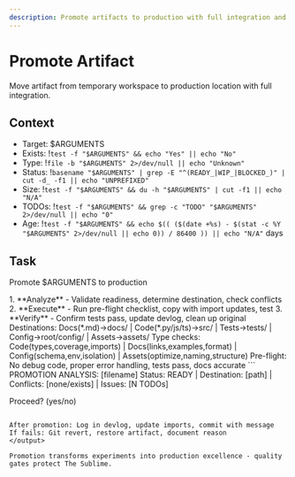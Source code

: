 ```yaml
---
description: Promote artifacts to production with full integration and verification
---
```


# Promote Artifact

Move artifact from temporary workspace to production location with full integration.

## Context
- Target: $ARGUMENTS
- Exists: !`test -f "$ARGUMENTS" && echo "Yes" || echo "No"`
- Type: !`file -b "$ARGUMENTS" 2>/dev/null || echo "Unknown"`
- Status: !`basename "$ARGUMENTS" | grep -E "^(READY_|WIP_|BLOCKED_)" | cut -d_ -f1 || echo "UNPREFIXED"`
- Size: !`test -f "$ARGUMENTS" && du -h "$ARGUMENTS" | cut -f1 || echo "N/A"`
- TODOs: !`test -f "$ARGUMENTS" && grep -c "TODO" "$ARGUMENTS" 2>/dev/null || echo "0"`
- Age: !`test -f "$ARGUMENTS" && echo $(( ($(date +%s) - $(stat -c %Y "$ARGUMENTS" 2>/dev/null || echo 0)) / 86400 )) || echo "N/A"` days

## Task

<task>Promote $ARGUMENTS to production</task>

<phases>
1. **Analyze** - Validate readiness, determine destination, check conflicts
2. **Execute** - Run pre-flight checklist, copy with import updates, test
3. **Verify** - Confirm tests pass, update devlog, clean up original
</phases>

<conditional>
Destinations: Docs(*.md)→docs/ | Code(*.py/js/ts)→src/ | Tests→tests/ | Config→root/config/ | Assets→assets/
Type checks: Code(types,coverage,imports) | Docs(links,examples,format) | Config(schema,env,isolation) | Assets(optimize,naming,structure)
Pre-flight: No debug code, proper error handling, tests pass, docs accurate
</conditional>


<output>
```
PROMOTION ANALYSIS: [filename]
Status: READY | Destination: [path] | Conflicts: [none/exists] | Issues: [N TODOs]

Proceed? (yes/no)
```

After promotion: Log in devlog, update imports, commit with message
If fails: Git revert, restore artifact, document reason
</output>

Promotion transforms experiments into production excellence - quality gates protect The Sublime.